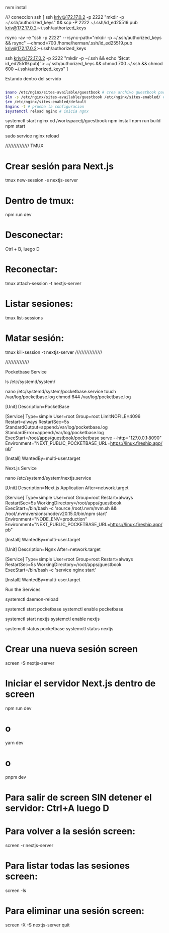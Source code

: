 nvm install

/// coneccion ssh
[
ssh kriv@172.17.0.2 -p 2222 "mkdir -p ~/.ssh/authorized_keys" &&
scp -P 2222 ~/.ssh/id_ed25519.pub kriv@172.17.0.2:~/.ssh/authorized_keys


rsync -av -e "ssh -p 2222" --rsync-path="mkdir -p ~/.ssh/authorized_keys && rsync" --chmod=700 /home/herman/.ssh/id_ed25519.pub kriv@172.17.0.2:~/.ssh/authorized_keys

ssh kriv@172.17.0.2 -p 2222 "mkdir -p ~/.ssh && echo '$(cat id_ed25519.pub)' > ~/.ssh/authorized_keys && chmod 700 ~/.ssh && chmod 600 ~/.ssh/authorized_keys"
]

Estando dentro del servido
```bash

$nano /etc/nginx/sites-available/guestbook # crea archivo guestbook para que le pasemos la configuracion a mano
$ln -s /etc/nginx/sites-available/guestbook /etc/nginx/sites-enabled/ # crea un enlace simbolico
$rm /etc/nginx/sites-enabled/default
$nginx -t # prueba la configuracion
$systemctl reload nginx # inicia ngnx

```

systemctl start nginx
cd /workspace/j/guestbook
npm install
npm run build
npm start

sudo service nginx reload  

///////////////
TMUX
# Crear sesión para Next.js
tmux new-session -s nextjs-server

# Dentro de tmux:
npm run dev

# Desconectar:
Ctrl + B, luego D

# Reconectar:
tmux attach-session -t nextjs-server

# Listar sesiones:
tmux list-sessions

# Matar sesión:
tmux kill-session -t nextjs-server
/////////////////


///////////////

Pocketbase Service

ls /etc/systemd/system/

nano /etc/systemd/system/pocketbase.service
touch /var/log/pocketbase.log
chmod 644 /var/log/pocketbase.log

[Unit]
Description=PocketBase

[Service]
Type=simple
User=root
Group=root
LimitNOFILE=4096
Restart=always
RestartSec=5s
StandardOutput=append:/var/log/pocketbase.log
StandardError=append:/var/log/pocketbase.log
ExecStart=/root/apps/guestbook/pocketbase serve --http="127.0.0.1:8090"
Environment="NEXT_PUBLIC_POCKETBASE_URL=https://linux.fireship.app/pb"

[Install]
WantedBy=multi-user.target

Next.js Service

nano /etc/systemd/system/nextjs.service

[Unit]
Description=Next.js Application
After=network.target

[Service]
Type=simple
User=root
Group=root
Restart=always
RestartSec=5s
WorkingDirectory=/root/apps/guestbook
ExecStart=/bin/bash -c 'source /root/.nvm/nvm.sh && /root/.nvm/versions/node/v20.15.0/bin/npm start'
Environment="NODE_ENV=production"
Environment="NEXT_PUBLIC_POCKETBASE_URL=https://linux.fireship.app/pb"

[Install]
WantedBy=multi-user.target

[Unit]
Description=Ngnx
After=network.target

[Service]
Type=simple
User=root
Group=root
Restart=always
RestartSec=5s
WorkingDirectory=/root/apps/guestbook
ExecStart=/bin/bash -c 'service nginx start'

[Install]
WantedBy=multi-user.target

Run the Services

systemctl daemon-reload

systemctl start pocketbase
systemctl enable pocketbase

systemctl start nextjs
systemctl enable nextjs

systemctl status pocketbase
systemctl status nextjs











# Crear una nueva sesión screen
screen -S nextjs-server

# Iniciar el servidor Next.js dentro de screen
npm run dev
# o
yarn dev
# o
pnpm dev

# Para salir de screen SIN detener el servidor: Ctrl+A luego D

# Para volver a la sesión screen:
screen -r nextjs-server

# Para listar todas las sesiones screen:
screen -ls

# Para eliminar una sesión screen:
screen -X -S nextjs-server quit

